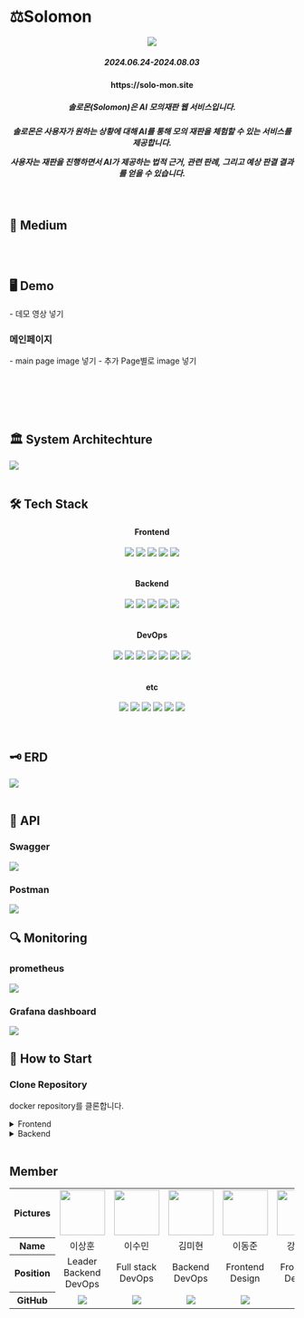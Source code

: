 # ⚖️Solomon
<div align=center>
<img src="https://github.com/user-attachments/assets/ad540723-dc25-40c6-ab8a-b85b2603b9e5"/>
<h5>2024.06.24-2024.08.03</h5>
<h4>https://solo-mon.site</h4>
<h5>솔로몬(Solomon)은 AI 모의재판 웹 서비스입니다.</h5>
<h5>솔로몬은 사용자가 원하는 상황에 대해 AI를 통해 모의 재판을 체험할 수 있는 서비스를 제공합니다. 
  
  사용자는 재판을 진행하면서 AI가 제공하는 법적 근거, 관련 판례, 그리고 예상 판결 결과를 얻을 수 있습니다.</h5>
</div>
<br />

<h2>📄 Medium</h2>

<br />
<br />

<h2>🖥️ Demo</h2>
- 데모 영상 넣기

<h3>메인페이지</h3>
- main page image 넣기
- 추가 Page별로 image 넣기
<br />
<br />
<br />
<br />
<br />
<br />

<h2>🏛️ System Architechture</h2>
<img src="https://github.com/user-attachments/assets/98e15c04-7989-459c-b1f2-4f406a9c1c26">

<br />
<br />

<h2>🛠️ Tech Stack</h2>
<div align=center>
<h4>Frontend</h4>
<img src="https://img.shields.io/badge/React-61DAFB?style=for-the-badge&logo=react&logoColor=white">
<img src="https://img.shields.io/badge/TypeScript-3178C6?style=for-the-badge&logo=typescript&logoColor=white">
<img src="https://img.shields.io/badge/Tailwind_CSS-38B2AC?style=for-the-badge&logo=tailwind-css&logoColor=white">
<img src="https://img.shields.io/badge/Prettier-F7B93E?style=for-the-badge&logo=prettier&logoColor=white">
<img src="https://img.shields.io/badge/Axios-5A29E4?style=for-the-badge&logo=Axios&logoColor=white">

<br />
<br />
<h4>Backend</h4>
<img src="https://img.shields.io/badge/Django-092E20?style=for-the-badge&logo=django&logoColor=white">
<img src="https://img.shields.io/badge/Gunicorn-499848?style=for-the-badge&logo=gunicorn&logoColor=white">
<img src="https://img.shields.io/badge/MySQL-4479A1?style=for-the-badge&logo=mysql&logoColor=white">
<img src="https://img.shields.io/badge/Langchain-1C3C3C?style=for-the-badge&logo=langchain&logoColor=white">
<img src="https://img.shields.io/badge/AWS OpenSearch-005EB8?style=for-the-badge&logo=opensearch&logoColor=white"/>


<br />
<br />
<h4>DevOps</h4>
<img src="https://img.shields.io/badge/Nginx-009639?style=for-the-badge&logo=nginx&logoColor=white">
<img src="https://img.shields.io/badge/Amazon EC2-FF9900?style=for-the-badge&logo=Amazon EC2&logoColor=white"/>
<img src="https://img.shields.io/badge/Amazon RDS-527FFF?style=for-the-badge&logo=amazonrds&logoColor=white"/>
<img src="https://img.shields.io/badge/Docker-2496ED?style=for-the-badge&logo=docker&logoColor=white">
<img src="https://img.shields.io/badge/Grafana-F46800?style=for-the-badge&logo=grafana&logoColor=white">
<img src="https://img.shields.io/badge/Prometheus-E6522C?style=for-the-badge&logo=prometheus&logoColor=white">
<img src="https://img.shields.io/badge/GitHub_Actions-2088FF?style=for-the-badge&logo=github-actions&logoColor=white">

<br />
<br />
<h4>etc</h4>
<img src="https://img.shields.io/badge/GitHub-181717?style=for-the-badge&logo=github&logoColor=white">
<img src="https://img.shields.io/badge/Slack-4A154B?style=for-the-badge&logo=slack&logoColor=white">
<img src="https://img.shields.io/badge/Notion-000000?style=for-the-badge&logo=notion&logoColor=white">
<img src="https://img.shields.io/badge/Figma-F24E1E?style=for-the-badge&logo=figma&logoColor=white">
<img src="https://img.shields.io/badge/Postman-FF6C37?style=for-the-badge&logo=postman&logoColor=white">
<img src="https://img.shields.io/badge/Swagger-85EA2D?style=for-the-badge&logo=swagger&logoColor=white">
<br />
<br />
</div>

<br />

<h2>🗝️ ERD</h2>
<img src="https://github.com/user-attachments/assets/748fd3ad-a37c-4390-bc7a-8a50f42e2767">

<br />
<br />
<h2>📁 API</h2>
<h3>Swagger</h3>
<img src="https://github.com/user-attachments/assets/6f4d45e9-ccba-4749-a6f9-b10f24db8b4d">
<h3>Postman</h3>
<img src="https://github.com/user-attachments/assets/77f8653c-bb67-45a7-a4df-1d875878b5f8">

<br />

<h2>🔍 Monitoring</h2>
<h3>prometheus</h3>
<img src="https://github.com/user-attachments/assets/2da8adbc-32df-4e91-83a4-e2b95ffb9ceb">

<h3>Grafana dashboard</h3>
<img src="https://github.com/user-attachments/assets/b202a863-a642-43a1-a676-13f6060105c0">

<br />
<h2>📓 How to Start</h2>

### Clone Repository
  docker repository를 클론합니다.

    
  
<details>
  <summary>Frontend</summary>
  
  ### Install Packages
패키지 설치를 합니다.

      yarn install

  ### Add Environment Files
  환경 파일을 생성해 줍니다.

  #### .env
  
  ### Getting Started
  마지막으로 개발 서버를 열어줍니다.
  
      yarn dev

  ### See Result
  http://localhost:3000 에 접속하여 결과물을 조회합니다.

</details>


<details>
  <summary>Backend</summary>

  ### Add Environment Files(.env)
  **django_backend/.env**
  ```
  DATABASE_NAME= 
  DATABASE_USER=
  DATABASE_PASS=
  DATABASE_HOST=
  DATABASE_PORT=
  SECRET_KEY=
  
  JWT_SECRET_KEY=
  
  CLOVA_CLIENT_ID=
  CLOVA_CLIENT_SECRET=
  ```
  **db/.env**
  ```
  MYSQL_DATABASE=
  MYSQL_ROOT_USER=
  MYSQL_PASSWORD=
  MYSQL_ROOT_PASSWORD=
  ```
  **channel/.env**
  ```
  OPENAI_API_KEY=
  
  OPENSEARCH_URL=
  OPENSEARCH_ID=
  OPENSEARCH_PASSWORD=
  OPENSEARCH_INITIAL_ADMIN_PASSWORD=
  ```
  
  ### Docker Run Command
  백엔드 서비스를 시작하기 위해 다음 Docker Compose 명령어를 실행합니다.
  
    docker-compose -p teaml -f Solomon-Docker/docker-compose.prod.yml up -d -—build
            
</details>
<br /> 
<!-- <h2>📂 Directory Structure</h2>

<br />
<br /> -->
<h2>Member</h2>

<table width="1000">
    <thead>
    </thead>
    <tbody>
    <tr>
        <th>Pictures</th>
         <td width="100" align="center">
            <a href="https://github.com/lsh1215">
                <img src="https://github.com/2024-Team-Techeer-Salon/.github/assets/75378429/ef544592-e67f-4567-9639-b93bc0a138af" width="80" height="80">
            </a>
        </td>
        <td width="100" align="center">
            <a href="https://github.com/Sum1nLee">
                <img src="https://github.com/user-attachments/assets/740407c1-c95b-4601-91ad-4c2cd638583d" width="80" height="80">
            </a>
        </td>
        <td width="100" align="center">
            <a href="https://github.com/myun1022">
                <img src="https://github.com/user-attachments/assets/95224109-1f17-405e-8012-4b1760fb4af9" width="80" height="80">
            </a>
        </td>
        <td width="100" align="center">
            <a href="https://github.com/UpToMind">
                <img src="https://github.com/user-attachments/assets/a95526fe-4e0f-486a-a585-cad2673ed57c" width="80" height="80">
            </a>
        </td>
        <td width="100" align="center">
            <a href="https://github.com/xaexunxang">
                <img src="https://github.com/user-attachments/assets/2c00469d-cb8e-416c-b0ae-a51012f76753" width="80" height="80">
            </a>
        </td>
        <td width="100" align="center">
            <a href="https://github.com/jina111">
                <img src="https://github.com/user-attachments/assets/661f7512-011b-464c-88d2-19acd895dc0e" width="80" height="80">
            </a>
        </td>
    </tr>
    <tr>
        <th>Name</th>
        <td width="100" align="center">이상훈</td>
        <td width="100" align="center">이수민</td>
        <td width="100" align="center">김미현</td>
        <td width="100" align="center">이동준</td>
        <td width="100" align="center">강재훈</td>
        <td width="100" align="center">김지나</td>
    </tr>
    <tr>
        <th>Position</th>
        <td width="10" align="center">
            Leader<br>
            Backend<br>
            DevOps<br>
        </td>
        <td width="100" align="center">
            Full stack<br>
            DevOps<br>
        </td>
        <td width="100" align="center">
            Backend<br>
            DevOps<br>
        </td>
        <td width="100" align="center">
            Frontend<br>Design<br/>
        </td>
        <td width="100" align="center">
            Frontend<br>Design<br/>
        </td>
        <td width="100" align="center">
            Frontend<br>Design<br/>
        </td>
    </tr>
    <tr>
        <th>GitHub</th>
        <td width="100" align="center">
            <a href="https://github.com/lsh1215">
                <img src="http://img.shields.io/badge/lsh1215-green?style=social&logo=github"/>
            </a>
        </td>
        <td width="100" align="center">
            <a href="https://github.com/Sum1nLee">
                <img src="http://img.shields.io/badge/Sum1nLee-green?style=social&logo=github"/>
            </a>
        </td>
        <td width="100" align="center">
            <a href="https://github.com/myun1022">
                <img src="http://img.shields.io/badge/myun1022-green?style=social&logo=github"/>
            </a>
        </td>
        <td width="100" align="center">
            <a href="https://github.com/UpToMind">
                <img src="http://img.shields.io/badge/UpToMind-green?style=social&logo=github"/>
            </a>
        </td>
        <td width="100" align="center">
            <a href="https://github.com/xaexunxang">
                <img src="http://img.shields.io/badge/xaexunxang-green?style=social&logo=github"/>
            </a>
        </td>
        <td width="100" align="center">
            <a href="https://github.com/jina111">
                <img src="http://img.shields.io/badge/jina111-green?style=social&logo=github"/>
            </a>
        </td>
     </tr>
    </tbody>
</table>



<br />
<br />
